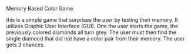 Memory Based Color Game

this is a simple game that surprises the user by testing their memory. It utilizes Graphic User Interface (GUI). 
One the user starts the game, the previously colored diamonds all turn grey. The user must then find the single 
diamond that did not have a color pair from their memory. The user gets 3 chances. 

